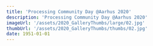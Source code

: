 ```yaml
---
title: 'Processing Community Day @Aarhus 2020'
description: 'Processing Community Day @Aarhus 2020'
imageUrl: '/assets/2020_GalleryThumbs/large/02.jpg'
thumbUrl: '/assets/2020_GalleryThumbs/thumbs/02.jpg'
date: 1951-01-01
---
```

